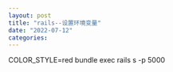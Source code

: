 ```yaml
---
layout: post
title: "rails--设置环境变量"
date: "2022-07-12"
categories: 
---
```

<p>COLOR_STYLE=red bundle exec rails s -p 5000</p>

